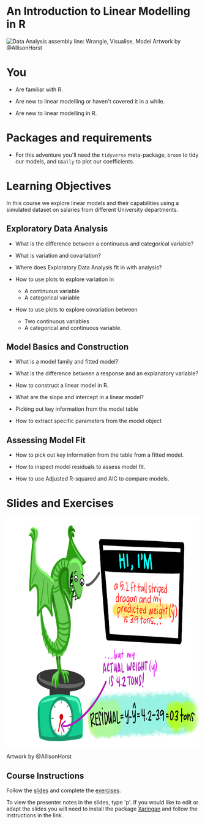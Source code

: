 # An Introduction to Linear Modelling in R

<img src="slides/images/tidydata_5.png" alt = "Data Analysis assembly line: Wrangle, Visualise, Model" height="600px" />
Artwork by @AllisonHorst

# You

* Are familiar with R. 

* Are new to linear modelling or haven't covered it in a while.

* Are new to linear modelling in R.

# Packages and requirements

* For this adventure you'll need the `tidyverse` meta-package, `broom` to tidy our models, and `GGally` to plot our coefficients.

# Learning Objectives

In this course we explore linear models and their capabilities using a simulated dataset on salaries from different University departments.

## Exploratory Data Analysis

*  What is the difference between a continuous and categorical variable?

*  What is variation and covariation?

*  Where does Exploratory Data Analysis fit in with analysis?

*  How to use plots to explore variation in 
    *	A continuous variable
    *	A categorical variable

* How to use plots to explore covariation between
    *	Two continuous variables
    *	A categorical and continuous variable.

## Model Basics and Construction

* What is a model family and fitted model?

* What is the difference between a response and an explanatory variable?

* How to construct a linear model in R.

* What are the slope and intercept in a linear model?

* Picking out key information from the model table

* How to extract specific parameters from the model object

## Assessing Model Fit

* How to pick out key information from the table from a fitted model.

* How to inspect model residuals to assess model fit.

* How to use Adjusted R-squared and AIC to compare models.

# Slides and Exercises

<img src="slides/images/dragon_residual.png" alt = "Residuals are the information left over from the model. For instance if a dragon's predicted weight is 3.9 tons but her actual weigh is 4.2 tons, the residual would be 0.3 tons" height="600px" />

Artwork by @AllisonHorst


## Course Instructions

Follow the [slides](slides/linear_modelling_slides.html) and complete the [exercises](exercises/linear_modelling_exercises.Rmd).

To view the presenter notes in the slides, type 'p'. If you would like to edit or adapt the slides you will need to install the package [Xaringan](https://bookdown.org/yihui/rmarkdown/xaringan-start.html) and follow the instructions in the link.


